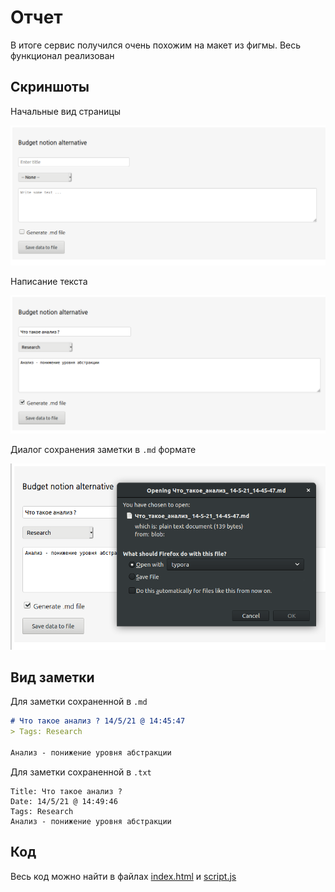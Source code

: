 # Отчет

В итоге сервис получился очень похожим на макет из фигмы. Весь функционал реализован

## Скриншоты

Начальные вид страницы

![image-20210514144459251](pics/image-20210514144459251.png)

Написание текста

![image-20210514144544388](pics/image-20210514144544388.png)

Диалог сохранения заметки в `.md` формате

![image-20210514144608797](pics/image-20210514144558797.png)

## Вид заметки

Для заметки сохраненной в `.md`

```markdown
# Что такое анализ ? 14/5/21 @ 14:45:47
> Tags: Research

Анализ - понижение уровня абстракции
```

Для заметки сохраненной в `.txt`

```
Title: Что такое анализ ?
Date: 14/5/21 @ 14:49:46
Tags: Research
Анализ - понижение уровня абстракции
```

## Код

Весь код можно найти в файлах [index.html](../code/index.html) и [script.js](../code/script.js) 

